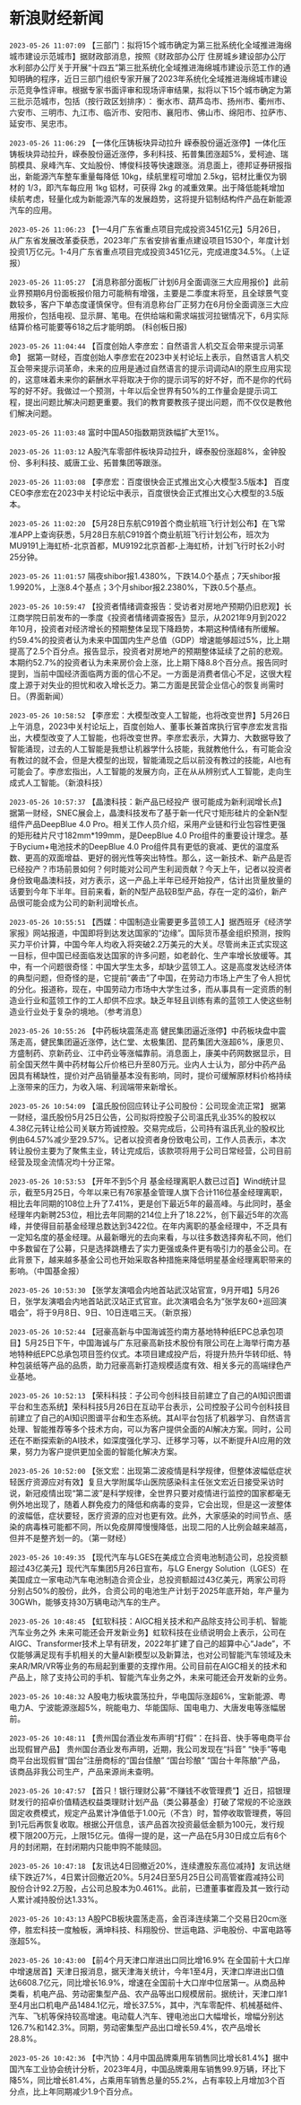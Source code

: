 # 新浪财经新闻
`2023-05-26 11:07:09` 【三部门：拟将15个城市确定为第三批系统化全域推进海绵城市建设示范城市】据财政部消息，按照《财政部办公厅 住房城乡建设部办公厅 水利部办公厅关于开展“十四五”第三批系统化全域推进海绵城市建设示范工作的通知明确的程序，近日三部门组织专家开展了2023年系统化全域推进海绵城市建设示范竞争性评审。根据专家书面评审和现场评审结果，拟将以下15个城市确定为第三批示范城市，包括（按行政区划排序）： 衡水市、葫芦岛市、扬州市、衢州市、六安市、三明市、九江市、临沂市、安阳市、襄阳市、佛山市、绵阳市、拉萨市、延安市、吴忠市。

`2023-05-26 11:06:29` 【一体化压铸板块异动拉升 嵘泰股份逼近涨停】一体化压铸板块异动拉升，嵘泰股份逼近涨停，多利科技、拓普集团涨超5%，爱柯迪、瑞鹄模具、泉峰汽车、文灿股份、博俊科技等快速跟涨。消息面上，德邦证券研报指出，新能源汽车整车重量每降低 10kg，续航里程可增加 2.5kg，铝材比重仅为钢材的 1/3，即汽车每应用 1kg 铝材，可获得 2kg 的减重效果。出于降低能耗增加续航考虑，轻量化成为新能源汽车的发展趋势，这将提升铝制结构件产品在新能源汽车的应用。

`2023-05-26 11:06:23` 【1—4月广东省重点项目完成投资3451亿元】5月26日，从广东省发展改革委获悉，2023年广东省安排省重点建设项目1530个，年度计划投资1万亿元。1-4月广东省重点项目完成投资3451亿元，完成进度34.5%。（上证报）

`2023-05-26 11:05:27` 【消息称部分面板厂计划6月全面调涨三大应用报价】此前业界预期6月份面板报价阻力可能稍有增强，主要是二季度末将至，且全球景气变数较多，客户下单态度谨慎保守。但有消息称台厂正努力在6月份全面调涨三大应用报价，包括电视、显示屏、笔电。在供给端和需求端拔河拉锯情况下，6月实际结算价格可能要等618之后才能明朗。 (科创板日报)

`2023-05-26 11:04:44` 【百度创始人李彦宏：自然语言人机交互会带来提示词革命】 据第一财经，百度创始人李彦宏在2023中关村论坛上表示，自然语言人机交互会带来提示词革命，未来的应用是通过自然语言的提示词调动AI的原生应用实现的，这意味着未来你的薪酬水平将取决于你的提示词写的好不好，而不是你的代码写的好不好。我做过一个预测，十年以后全世界有50%的工作量会是提示词工程，提出问题比解决问题更重要。我们的教育要教孩子提出问题，而不仅仅是教他们解决问题。

`2023-05-26 11:03:48`  富时中国A50指数期货跌幅扩大至1%。

`2023-05-26 11:03:12` A股汽车零部件板块异动拉升，嵘泰股份涨超8%，金钟股份、多利科技、威唐工业、拓普集团等跟涨。

`2023-05-26 11:03:08` 【李彦宏：百度很快会正式推出文心大模型3.5版本】 百度CEO李彦宏在2023中关村论坛中表示，百度很快会正式推出文心大模型的3.5版本。

`2023-05-26 11:02:20` 【5月28日东航C919首个商业航班飞行计划公布】在飞常准APP上查询获悉，5月28日东航C919首个商业航班飞行计划公布，班次为MU9191上海虹桥-北京首都，MU9192北京首都-上海虹桥，计划飞行时长2小时25分钟。

`2023-05-26 11:01:57` 隔夜shibor报1.4380%，下跌14.0个基点；7天shibor报1.9920%，上涨8.4个基点；3个月shibor报2.2380%，下跌0.5个基点。

`2023-05-26 10:59:47` 【投资者情绪调查报告：受访者对房地产预期仍旧悲观】长江商学院日前发布的一季度《投资者情绪调查报告》显示，从2021年9月到2022年10月，投资者对经济增长的预期整体呈现下降趋势，本期这种情绪有所缓解。约59.4%的投资者认为未来中国国内生产总值（GDP）增速能够超过5%，比上期提高了2.5个百分点。报告显示，投资者对房地产的预期整体延续了之前的悲观。本期约52.7%的投资者认为未来房价会上涨，比上期下降8.8个百分点。报告同时提到，当前中国经济面临两方面的信心不足。一方面是消费者信心不足，这很大程度上源于对失业的担忧和收入增长乏力。第二方面是民营企业信心的恢复尚需时日。（界面新闻）

`2023-05-26 10:58:52` 【李彦宏：大模型改变人工智能，也将改变世界】5月26日上午消息，2023中关村论坛上，百度创始人、董事长兼首席执行官李彦宏发言指出，大模型改变了人工智能，也将改变世界。李彦宏表示，大算力、大数据导致了智能涌现，过去的人工智能是我想让机器学什么技能，我就教他什么，有可能会没有教过的就不会，但是大模型的出现，智能涌现之后以前没有教过的技能，AI也有可能会了。李彦宏指出，人工智能的发展方向，正在从从辨别式人工智能，走向生成式人工智能。（新浪科技）

`2023-05-26 10:57:37` 【晶澳科技：新产品已经投产 很可能成为新利润增长点】 据第一财经，SNEC展会上，晶澳科技发布了基于新一代尺寸矩形硅片的全新N型组件产品DeepBlue 4.0 Pro。相关工作人员介绍，采用产业链和行业包容性更强的矩形硅片尺寸182mm*199mm，是DeepBlue 4.0 Pro组件的重要设计理念。基于Bycium+电池技术的DeepBlue 4.0 Pro组件具有更低的衰减、更优的温度系数、更高的双面增益、更好的弱光性等突出特性。那么，这一新技术、新产品是否已经投产？市场前景如何？何时能对公司产生利润贡献？今天上午，记者以投资者身份致电晶澳科技，对方表示，这一产品上半年已经开始投产，估计出货量放量的话要到今年下半年。目前来看，新的N型产品较B型产品，存在一定的溢价，新产品很可能会成为公司的新利润增长点。

`2023-05-26 10:55:51` 【西媒：中国制造业需要更多蓝领工人】据西班牙《经济学家报》网站报道，中国即将到达发达国家的“边缘”。国际货币基金组织预测，按购买力平价计算，中国今年人均收入将突破2.2万美元的大关。尽管尚未正式实现这一目标，但中国已经面临发达国家的许多问题，如老龄化、生产率增长放缓等。其中，有一个问题很奇怪：中国大学生太多，却缺少蓝领工人。这是高度发达经济体的典型问题，但奇怪的是，它提前“袭击”了中国，在劳动力市场上产生了令人担忧的分化。报道称，现在，中国劳动力市场中大学生过多，而从事具有一定资质的制造业行业和蓝领工作的工人却供不应求。缺乏年轻且训练有素的蓝领工人使这些制造业行业处于复杂的境地。（参考消息）

`2023-05-26 10:55:26` 【中药板块震荡走高 健民集团逼近涨停】中药板块盘中震荡走高，健民集团逼近涨停，达仁堂、太极集团、昆药集团大涨超6%，康恩贝、方盛制药、京新药业、江中药业等涨幅靠前。消息面上，康美中药网数据显示，目前全国天然牛黄中药材每公斤价格已升至80万元。业内人士认为，部分中药产品因具有稀缺性，提价对产品销量基本没有影响，同时，提价可缓解原材料价格持续上涨带来的压力，为收入端、利润端带来新增长。

`2023-05-26 10:54:09` 【温氏股份回应转让子公司股份：公司现金流正常】 据第一财经，温氏股份5月25日公告，公司拟将控股子公司温氏乳业35%的股权以4.38亿元转让给公司关联方筠诚控股。交易完成后，公司持有温氏乳业的股权比例由64.57%减少至29.57%。记者以投资者身份致电公司，工作人员表示，本次转让股份主要为了聚焦主业，转让完成后，该款项将用于公司日常经营，公司目前经营及现金流情况均十分正常。

`2023-05-26 10:53:53` 【开年不到5个月 基金经理离职人数已过百】Wind统计显示，截至5月25日，今年以来已有76家基金管理人旗下合计116位基金经理离职，相比去年同期的108位上升了7.41%，更是创下最近5年的最高峰。与此同时，基金经理年内新聘253位，相比去年同期的214位上升了18.22%，创下最近5年的次高峰，并使得目前基金经理总数达到3422位。在年内离职的基金经理中，不乏具有一定知名度的基金经理。从最新曝光的去向来看，与以往多数选择奔私不同，他们中多数留在了公募，只是选择跳槽去了实力更强或条件更有吸引力的基金公司。在此背景下，越来越多基金公司也开始采取各种措施来降低明星基金经理离职带来的影响。（中国基金报）

`2023-05-26 10:53:30` 【张学友演唱会内地首站武汉站官宣，9月开唱】5月26日，张学友演唱会内地首站武汉站正式官宣。此次演唱会名为“张学友60+巡回演唱会”，将于9月8日、9日、10日连唱三天。（新京报）

`2023-05-26 10:52:44` 【冠豪高新与中国海诚签约南方基地特种纸EPC总承包项目】5月25日下午，中国海诚与广东冠豪高新技术股份有限公司在上海举行南方基地特种纸EPC总承包项目签约仪式。本项目建成投产后，将提升热升华转印纸、特种包装纸等产品的品质，助力冠豪高新打造规模适度有效、相关多元的高端绿色产业基地。

`2023-05-26 10:52:13` 【荣科科技：子公司今创科技目前建立了自己的AI知识图谱平台和生态系统】荣科科技5月26日在互动平台表示，公司控股子公司今创科技目前建立了自己的AI知识图谱平台和生态系统。其AI平台包括了机器学习、自然语言处理、智能推荐等多个技术方向，可以为客户提供全面的AI解决方案。同时，公司还在不断探索新的AI技术，如深度强化学习、迁移学习等，以不断提升AI应用的效果，努力为客户提供更加全面的智能化解决方案。

`2023-05-26 10:52:00` 【张文宏：出现第二波疫情是科学规律，但整体波幅低症状轻医疗资源应对有效】复旦大学附属华山医院感染科主任张文宏近日接受采访时说，新冠疫情出现“第二波”是科学规律，全世界只要对疫情进行监控的国家都毫无例外地出现了，随着人群免疫力的降低和病毒的变异，它会出现，但是这一波整体的波幅低，症状要轻，医疗资源的应对也更有效。此外，大家感染的时间节点、感染的病毒株可能都不同，所以免疫屏障慢慢降低，出现二阳的人比例会越来越高，但并不是整齐划一的。（第一财经）

`2023-05-26 10:49:35` 【现代汽车与LGES在美成立合资电池制造公司，总投资额超过43亿美元】现代汽车集团5月26日宣布，与LG Energy Solution（LGES）在美国成立一家电动汽车电池制造合资企业，总投资额超过43亿美元，两家公司将分别占50%的股份，此外，合资公司的电池生产计划于2025年底开始，年产量为30GWh，能够支持30万辆电动汽车的生产。

`2023-05-26 10:48:45` 【虹软科技：AIGC相关技术和产品除支持公司手机、智能汽车业务之外 未来可能还会开发新业务】虹软科技在业绩说明会上表示，公司在AIGC、Transformer技术上早有研发，2022年扩建了自己的超算中心“Jade”，不仅能够满足现有手机相关的大量AI新模型以及新算法，也对公司智能汽车领域及未来AR/MR/VR等业务的布局起到重要的支撑作用。公司目前在AIGC相关的技术和产品上，除了支持公司的手机、智能汽车业务之外，未来可能还会开发新的业务。

`2023-05-26 10:48:32` A股电力板块震荡拉升，华电国际涨超6%，宝新能源、粤电力A、宁波能源涨超5%，皖能电力、华能国际、国电电力、大唐发电等涨幅居前。

`2023-05-26 10:48:11` 【贵州国台酒业发布声明“打假”：在抖音、快手等电商平台出现假冒产品】 贵州国台酒业发布声明，近期，我公司发现在“抖音” “快手”等电商平台出现假冒“国台”注册商标的“国台佳酿” “国台珍酿” “国台十年陈酿”产品，该商品非我公司生产，产品来源尚未查明。

`2023-05-26 10:47:57` 【首只！银行理财公募“不赚钱不收管理费”】近日，招银理财发行的招卓价值精选权益类理财计划产品（类公募基金）打破了常规的不论涨跌固定收费模式，规定产品累计净值低于1.00元（不含）时，暂停收取管理费，等回到1元后再恢复收取。根据公开信息，该产品首次投资最低金额为100元，发行规模下限200万元，上限15亿元。值得一提的是，这一产品在5月30日成立后有6个月的封闭期，在封闭期内只能申购不能赎回。

`2023-05-26 10:47:18` 【友讯达4日回撤近20%，连续遭股东高位减持】友讯达继续下跌近7%，4日累计回撤近20%。5月24日至5月25日公司高管崔霞减持公司股份合计92.2万股，占公司总股本为0.461%。此前，已遭董事崔霞及其一致行动人累计减持股份达1.33%。

`2023-05-26 10:43:13` A股PCB板块震荡走高，金百泽连续第二个交易日20cm涨停，胜宏科技一度触板，满坤科技、科翔股份、世运电路、沪电股份、中富电路等涨超5%。

`2023-05-26 10:43:00` 【前4个月天津口岸进出口同比增16.9% 在全国前十大口岸中增速居首】天津日报消息，据天津海关统计，今年1至4月，天津口岸进出口值达6608.7亿元，同比增长16.9%，增速在全国前十大口岸中位居第一。从商品种类看，机电产品、劳动密集型产品、农产品等出口规模居前。据统计，天津口岸1至4月出口机电产品1484.1亿元，增长37.5%，其中，汽车零配件、机械基础件、汽车、飞机等保持较高增速。电动载人汽车、锂电池出口大幅增长，增幅分别达126.7%和142.3%。同期，劳动密集型产品出口增长59.4%，农产品增长28.8%。

`2023-05-26 10:42:36` 【中汽协：4月中国品牌乘用车销售同比增长81.4%】据中国汽车工业协会统计分析，2023年4月，中国品牌乘用车销售99.9万辆，环比下降5%，同比增长81.4%，占乘用车销售总量的55.2%，占有率较上月增加3个百分点，比上年同期减少1.9个百分点。

